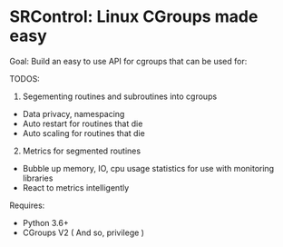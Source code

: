 # SRControl: Linux CGroups made easy

Goal: Build an easy to use API for cgroups that can be used for:

TODOS:

1. Segementing routines and subroutines into cgroups
* Data privacy, namespacing
* Auto restart for routines that die
* Auto scaling for routines that die

2. Metrics for segmented routines
* Bubble up memory, IO, cpu usage statistics for use with monitoring libraries
* React to metrics intelligently

Requires:
* Python 3.6+
* CGroups V2 ( And so, privilege )
